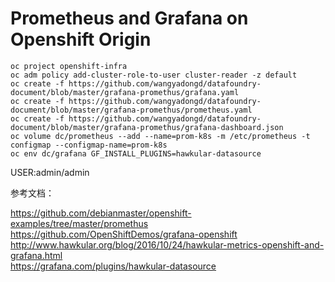 # Prometheus and Grafana on Openshift Origin

```
oc project openshift-infra
oc adm policy add-cluster-role-to-user cluster-reader -z default
oc create -f https://github.com/wangyadongd/datafoundry-document/blob/master/grafana-promethus/grafana.yaml
oc create -f https://github.com/wangyadongd/datafoundry-document/blob/master/grafana-promethus/prometheus.yaml
oc create -f https://github.com/wangyadongd/datafoundry-document/blob/master/grafana-promethus/grafana-dashboard.json
oc volume dc/prometheus --add --name=prom-k8s -m /etc/prometheus -t configmap --configmap-name=prom-k8s 
oc env dc/grafana GF_INSTALL_PLUGINS=hawkular-datasource
```
USER:admin/admin


参考文档：

https://github.com/debianmaster/openshift-examples/tree/master/promethus   
https://github.com/OpenShiftDemos/grafana-openshift    
http://www.hawkular.org/blog/2016/10/24/hawkular-metrics-openshift-and-grafana.html    
https://grafana.com/plugins/hawkular-datasource   
